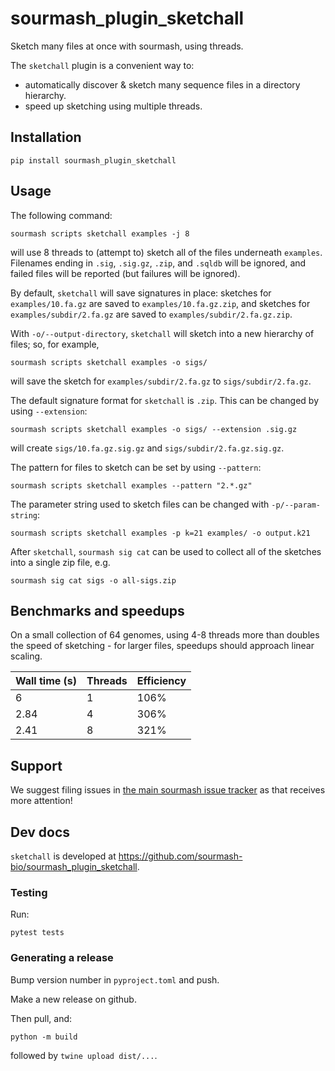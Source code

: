 # sourmash_plugin_sketchall

Sketch many files at once with sourmash, using threads.

The `sketchall` plugin is a convenient way to:
* automatically discover & sketch many sequence files in a directory hierarchy.
* speed up sketching using multiple threads.

## Installation

```
pip install sourmash_plugin_sketchall
```

## Usage

The following command:
```shell
sourmash scripts sketchall examples -j 8
```
will use 8 threads to (attempt to) sketch all of the files
underneath `examples`.  Filenames ending in `.sig`, `.sig.gz`,
`.zip`, and `.sqldb` will
be ignored, and failed files will be reported (but failures will be
ignored).

By default, `sketchall` will save signatures in place: sketches for
`examples/10.fa.gz` are saved to `examples/10.fa.gz.zip`, and sketches
for `examples/subdir/2.fa.gz` are saved to
`examples/subdir/2.fa.gz.zip`.

With `-o/--output-directory`, `sketchall` will sketch into a new hierarchy
of files; so, for example,
```shell
sourmash scripts sketchall examples -o sigs/
```
will save the sketch for `examples/subdir/2.fa.gz` to `sigs/subdir/2.fa.gz`.

The default signature format for `sketchall` is `.zip`. This can be changed
by using `--extension`:
```shell
sourmash scripts sketchall examples -o sigs/ --extension .sig.gz
```
will create `sigs/10.fa.gz.sig.gz` and `sigs/subdir/2.fa.gz.sig.gz`.

The pattern for files to sketch can be set by using `--pattern`:
```shell
sourmash scripts sketchall examples --pattern "2.*.gz"
```

The parameter string used to sketch files can be changed with `-p/--param-string`:
```
sourmash scripts sketchall examples -p k=21 examples/ -o output.k21
```

After `sketchall`, `sourmash sig cat` can be used to collect all of the
sketches into a single zip file, e.g.
```shell
sourmash sig cat sigs -o all-sigs.zip
```

## Benchmarks and speedups

On a small collection of 64 genomes, using 4-8 threads more than
doubles the speed of sketching - for larger files, speedups should
approach linear scaling.

Wall time (s) | Threads | Efficiency
-- | -- | --
6 | 1 | 106%
2.84 | 4 | 306%
2.41 | 8 | 321%

## Support

We suggest filing issues in
[the main sourmash issue tracker](https://github.com/dib-lab/sourmash/issues)
as that receives more attention!

## Dev docs

`sketchall` is developed at https://github.com/sourmash-bio/sourmash_plugin_sketchall.

### Testing

Run:
```
pytest tests
```

### Generating a release

Bump version number in `pyproject.toml` and push.

Make a new release on github.

Then pull, and:

```
python -m build
```

followed by `twine upload dist/...`.
